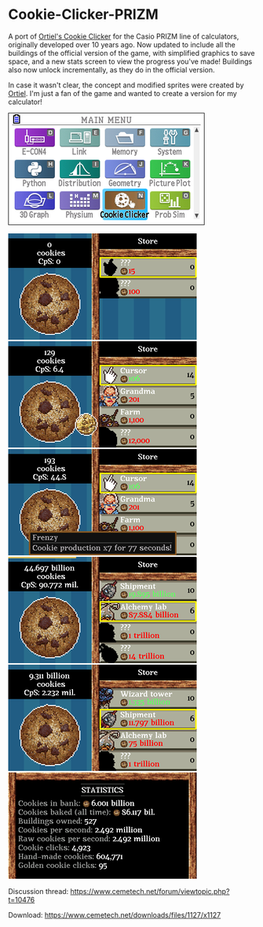 # Cookie-Clicker-PRIZM
A port of [Ortiel's Cookie Clicker](https://orteil.dashnet.org/cookieclicker/) for the Casio PRIZM line of calculators, originally developed over 10 years ago. Now updated to include all the buildings of the official version of the game, with simplified graphics to save space, and a new stats screen to view the progress you've made! Buildings also now unlock incrementally, as they do in the official version.

In case it wasn't clear, the concept and modified sprites were created by [Ortiel](https://orteil.dashnet.org/). I'm just a fan of the game and wanted to create a version for my calculator!

![menu icon screenshot](/screenshots/menu_icon.png)

![beginning of the game](/screenshots/game_start.png) ![golden cookie](/screenshots/golden_cookie.png)
![golden cookie effect](/screenshots/golden_effect.png) ![gold bar](/screenshots/gold_bar.png)
![later game](/screenshots/game.png) ![game statistics](/screenshots/stats.png)

Discussion thread: https://www.cemetech.net/forum/viewtopic.php?t=10476

Download: https://www.cemetech.net/downloads/files/1127/x1127
